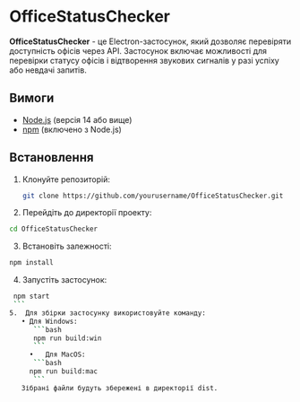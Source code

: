 # OfficeStatusChecker

**OfficeStatusChecker** - це Electron-застосунок, який дозволяє перевіряти доступність офісів через API. Застосунок включає можливості для перевірки статусу офісів і відтворення звукових сигналів у разі успіху або невдачі запитів.

## Вимоги

- [Node.js](https://nodejs.org/) (версія 14 або вище)
- [npm](https://www.npmjs.com/) (включено з Node.js)

## Встановлення

1. Клонуйте репозиторій:

   ```bash
   git clone https://github.com/yourusername/OfficeStatusChecker.git
   
2.	Перейдіть до директорії проекту:

   ```bash
   cd OfficeStatusChecker
   ```
3.	Встановіть залежності:

   ```bash
   npm install
   ```
4.	Запустіть застосунок:

   ```bash
    npm start
    ```
5.	Для збірки застосунку використовуйте команду:
      •	Для Windows:
         ```bash
         npm run build:win
         ```
        •	Для MacOS:
         ```bash
        npm run build:mac
         ```
      Зібрані файли будуть збережені в директорії dist.